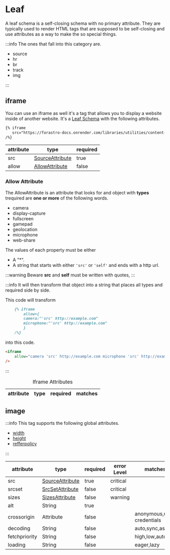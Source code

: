 <!-- markdownlint-disable MD033 -->
<!-- markdownlint-disable MD041 -->

[SourceAttribute]:/attributes/custom#sourceattribute

[SrcSetAttribute]:/attributes/custom#src-set-attribute

[SizesAttribute]:/attributes/custom#sizes-attribute

<script setup>

const iframeAttributesDataList = [
    {
        attribute:"name",
        type: {
            href:"/attributes/custom#sourceattribute",
            text:"SourceAttribute",
        },
        required: "false",
     },
    {
        attribute:"loading",
        type: "String",
        required: "false",
        matches: [
            "eager",
            "lazy",
        ]
     },
    {
        attribute:"sandbox",
        type: "String",
        required: "false",
        matches: [
            "allow-top-navigation-to-custom-protocols",
             "allow-top-navigation-by-user-activation",
             "allow-top-navigation",
              "allow-scripts",
              "allow-same-origin",
              "allow-popups-to-escape-sandbox",
              "allow-popups allow-pointer-lock",
              "allow-orientation-lock",
            "allow-modals",
            "allow-forms",
            "allow-downloads",
        ]
     },
    {
        attribute:"width",
        type: {
            href:"/attributes/custom#integerattribute",
            text:"IntegerAttribute",
        },
        required: "false",
     },
    {
        attribute:"height",
        type: {
            href:"/attributes/custom#integerattribute",
            text:"IntegerAttribute",
        },
        required: "false",
     },
]

</script>

# Leaf

A leaf schema is a self-closing schema with no primary attribute.
They are typically used to render HTML tags that are supposed to be self-closing
and use attributes as a way to make the so special things.

:::info The ones that fall into this category are.

- source
- hr
- br
- track
- img

:::

## iframe

You can use an iframe as well it's a tag that allows you to display a website inside of another website.
 It's a [Leaf Schema](/attributes/index#leaf-schema) with the following attributes.

 ```md
 {% iframe 
    src="https://forastro-docs.onrender.com/libraries/utilities/content-collection-helpers" 
 /%}
 ```

| attribute | type                               | required |
| --------- | ---------------------------------- | -------- |
| src       | [SourceAttribute][SourceAttribute] | true     |
| allow     | [AllowAttribute](#allow-attribute) | false    |

### Allow Attribute

The AllowAttribute is an attribute that looks for and object with
**types** trequired are **one or more** of the following words.

- camera
- display-capture
- fullscreen
- gamepad
- geolocation
- microphone
- web-share

The values of each property must be either

- A "*".
- A string that starts with either `'src'` or `'self'` and ends with a http url.

:::warning Beware
**src** and **self** must be written with quotes,
:::

:::info It will then transform that object into a string that places all types and required side by side.

This code will transform

```md
    {% iframe 
        allow={
        camera:"'src' http://example.com"
        microphone:"'src' http://example.com"
        } 
    /%}
```

into this code.

```html
<iframe 
    allow="camera 'src' http://example.com microphone 'src' http://example.com"
/>
```

:::

<table>
<caption>
Iframe Attributes
</caption>
<thead>
 <th>attribute</th>
 <th>type</th>
 <th>required</th>
 <th>matches</th>
</thead>
<tbody>
 <template
 v-for="{attribute, type, required, matches} of iframeAttributesDataList" :key="attribute"
 >
  <tr>
   <td>{{attribute}}</td>
   <template v-if="typeof type === 'string'">
    <td>{{type}}</td>
   </template>
   <template v-else>
   <td>
   <a :href="type.href">
    {{type.text}}
   </a>
   </td>
   </template>
   <td>{{required}}</td>
   <td>
    <template v-if="matches">
    <template v-for="match of matches">
         <div>{{match}}</div>
    </template>
    </template>
   </td>
  </tr>
 </template>
</tbody>
</table>

## image

:::info This tag supports the following global attributes.

- [width](../attributes/index.md#width)
- [height](../attributes/index.md#height)
- [refferpolicy](../attributes/index.md#refferpolicy)

:::

| attribute     | type                               | required | error Level | matches                   |
| ------------- | ---------------------------------- | -------- | ----------- | ------------------------- |
| src           | [SourceAttribute][SourceAttribute] | true     | critical    |                           |
| srcset        | [SrcSetAttribute][SrcSetAttribute] | false    | critical    |                           |
| sizes         | [SizesAttribute][SizesAttribute]   | false    | warning     |                           |
| alt           | String                             | true     |             |                           |
| crossorigin   | Attribute                          | false    |             | anonymous,use-credentials |
| decoding      | String                             | false    |             | auto,sync,async           |
| fetchpriority | String                             | false    |             | high,low,auto             |
| loading       | String                             | false    |             | eager,lazy                |
